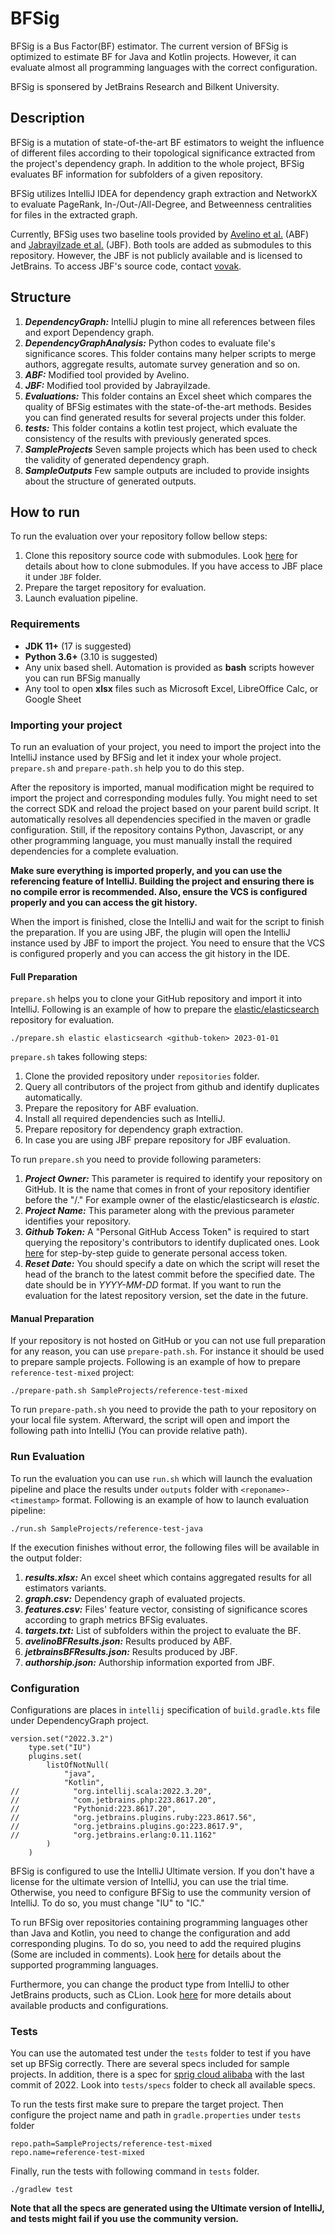 # BFSig
BFSig is a Bus Factor(BF) estimator. The current version of BFSig is optimized to estimate BF for Java and Kotlin projects. However, it can evaluate almost all programming languages with the correct configuration.

BFSig is sponsered by JetBrains Research and Bilkent University.

## Description
BFSig is a mutation of state-of-the-art BF estimators to weight the influence of different files according to their topological significance extracted from the project's dependency graph. In addition to the whole project, BFSig evaluates BF information for subfolders of a given repository.

BFSig utilizes IntelliJ IDEA for dependency graph extraction and NetworkX to evaluate PageRank, In-/Out-/All-Degree, and Betweenness centralities for files in the extracted graph.

Currently, BFSig uses two baseline tools provided by [Avelino et al.](https://github.com/aserg-ufmg/Truck-Factor) (ABF) and [Jabrayilzade et al.](https://dl.acm.org/doi/abs/10.1145/3510457.3513082) (JBF). Both tools are added as submodules to this repository. However, the JBF is not publicly available and is licensed to JetBrains. To access JBF's source code, contact [vovak](https://github.com/vovak).


## Structure
1. ***DependencyGraph:*** IntelliJ plugin to mine all references between files and export Dependency graph.
1. ***DependencyGraphAnalysis:*** Python codes to evaluate file's significance scores. This folder contains many helper scripts to merge authors, aggregate results, automate survey generation and so on.
1. ***ABF:*** Modified tool provided by Avelino.
1. ***JBF:*** Modified tool provided by Jabrayilzade.
1. ***Evaluations:*** This folder contains an Excel sheet which compares the quality of BFSig estimates with the state-of-the-art methods. Besides you can find generated results for several projects under this folder.
1. ***tests:*** This folder contains a kotlin test project, which evaluate the consistency of the results with previously generated spces.
1. ***SampleProjects*** Seven sample projects which has been used to check the validity of generated dependency graph.
1. ***SampleOutputs*** Few sample outputs are included to provide insights about the structure of generated outputs.

## How to run
To run the evaluation over your repository follow bellow steps:
1. Clone this repository source code with submodules. Look [here](https://git-scm.com/book/en/v2/Git-Tools-Submodules) for details about how to clone submodules. If you have access to JBF place it under `JBF` folder.
1. Prepare the target repository for evaluation.
1. Launch evaluation pipeline.

### Requirements
- **JDK 11+** (17 is suggested)
- **Python 3.6+** (3.10 is suggested)
- Any unix based shell. Automation is provided as **bash** scripts however you can run BFSig manually
- Any tool to open **xlsx** files such as Microsoft Excel, LibreOffice Calc, or Google Sheet

### Importing your project
To run an evaluation of your project, you need to import the project into the IntelliJ instance used by BFSig and let it index your whole project. `prepare.sh` and `prepare-path.sh` help you to do this step. 

After the repository is imported, manual modification might be required to import the project and corresponding modules fully. You might need to set the correct SDK and reload the project based on your parent build script. It automatically resolves all dependencies specified in the maven or gradle configuration. Still, if the repository contains Python, Javascript, or any other programming language, you must manually install the required dependencies for a complete evaluation.

**Make sure everything is imported properly, and you can use the referencing feature of IntelliJ. Building the project and ensuring there is no compile error is recommended. Also, ensure the VCS is configured properly and you can access the git history.**

When the import is finished, close the IntelliJ and wait for the script to finish the preparation. If you are using JBF, the plugin will open the IntelliJ instance used by JBF to import the project. You need to ensure that the VCS is configured properly and you can access the git history in the IDE.

#### Full Preparation
`prepare.sh` helps you to clone your GitHub repository and import it into IntelliJ. 
Following is an example of how to prepare the [elastic/elasticsearch](https://github.com/elastic/elasticsearch) repository for evaluation.

```
./prepare.sh elastic elasticsearch <github-token> 2023-01-01
```
`prepare.sh` takes following steps:
1. Clone the provided repository under `repositories` folder.
1. Query all contributors of the project from github and identify duplicates automatically.
1. Prepare the repository for ABF evaluation.
1. Install all required dependencies such as IntelliJ.
1. Prepare repository for dependency graph extraction.
1. In case you are using JBF prepare repository for JBF evaluation.

To run `prepare.sh` you need to provide following parameters:
1. ***Project Owner:*** This parameter is required to identify your repository on GitHub. It is the name that comes in front of your repository identifier before the "/." For example owner of the elastic/elasticsearch is *elastic*.
2. ***Project Name:*** This parameter along with the previous parameter identifies your repository. 
3. ***Github Token:*** A "Personal GitHub Access Token" is required to start querying the repository's contributors to identify duplicated ones. Look [here](https://docs.github.com/en/enterprise-server@3.4/authentication/keeping-your-account-and-data-secure/creating-a-personal-access-token) for step-by-step guide to generate personal access token.
4. ***Reset Date:*** You should specify a date on which the script will reset the head of the branch to the latest commit before the specified date. The date should be in *YYYY-MM-DD* format. If you want to run the evaluation for the latest repository version, set the date in the future.

#### Manual Preparation
If your repository is not hosted on GitHub or you can not use full preparation for any reason, you can use `prepare-path.sh`. For instance it should be used to prepare sample projects. Following is an example of how to prepare `reference-test-mixed` project:

```
./prepare-path.sh SampleProjects/reference-test-mixed
```
To run `prepare-path.sh` you need to provide the path to your repository on your local file system. Afterward, the script will open and import the following path into IntelliJ (You can provide relative path).

### Run Evaluation
To run the evaluation you can use `run.sh` which will launch the evaluation pipeline and place the results under `outputs` folder with `<reponame>-<timestamp>` format. Following is an example of how to launch evaluation pipeline:

```
./run.sh SampleProjects/reference-test-java
```

If the execution finishes without error, the following files will be available in the output folder:
1. ***results.xlsx:*** An excel sheet which contains aggregated results for all estimators variants.
1. ***graph.csv:*** Dependency graph of evaluated projects.
1. ***features.csv:*** Files' feature vector, consisting of significance scores according to graph metrics BFSig evaluates.
1. ***targets.txt:*** List of subfolders within the project to evaluate the BF.
1. ***avelinoBFResults.json:*** Results produced by ABF.
1. ***jetbrainsBFResults.json:*** Results produced by JBF.
1. ***authorship.json:*** Authorship information exported from JBF.

### Configuration
Configurations are places in `intellij` specification of `build.gradle.kts` file under DependencyGraph project.
```
version.set("2022.3.2")
    type.set("IU")
    plugins.set(
        listOfNotNull(
            "java",
            "Kotlin",
//            "org.intellij.scala:2022.3.20",
//            "com.jetbrains.php:223.8617.20",
//            "Pythonid:223.8617.20",
//            "org.jetbrains.plugins.ruby:223.8617.56",
//            "org.jetbrains.plugins.go:223.8617.9",
//            "org.jetbrains.erlang:0.11.1162"
        )
    )
```

BFSig is configured to use the IntelliJ Ultimate version. If you don't have a license for the ultimate version of IntelliJ, you can use the trial time. Otherwise, you need to configure BFSig to use the community version of IntelliJ. To do so, you must change "IU" to "IC." 

To run BFSig over repositories containing programming languages other than Java and Kotlin, you need to change the configuration and add corresponding plugins. To do so, you need to add the required plugins (Some are included in comments). Look [here](https://www.jetbrains.com/help/idea/discover-intellij-idea.html#multi-platform-IDE) for details about the supported programming languages.

Furthermore, you can change the product type from IntelliJ to other JetBrains products, such as CLion. Look [here](https://plugins.jetbrains.com/docs/intellij/tools-gradle-intellij-plugin.html) for more details about available products and configurations.

### Tests
You can use the automated test under the `tests` folder to test if you have set up BFSig correctly. There are several specs included for sample projects. In addition, there is a spec for [sprig cloud alibaba](https://github.com/alibaba/spring-cloud-alibaba) with the last commit of 2022. Look into `tests/specs` folder to check all available specs.

To run the tests first make sure to prepare the target project. Then configure the project name and path in `gradle.properties` under `tests` folder

```
repo.path=SampleProjects/reference-test-mixed
repo.name=reference-test-mixed
```
Finally, run the tests with following command in `tests` folder.
```
./gradlew test
```

**Note that all the specs are generated using the Ultimate version of IntelliJ, and tests might fail if you use the community version.**
